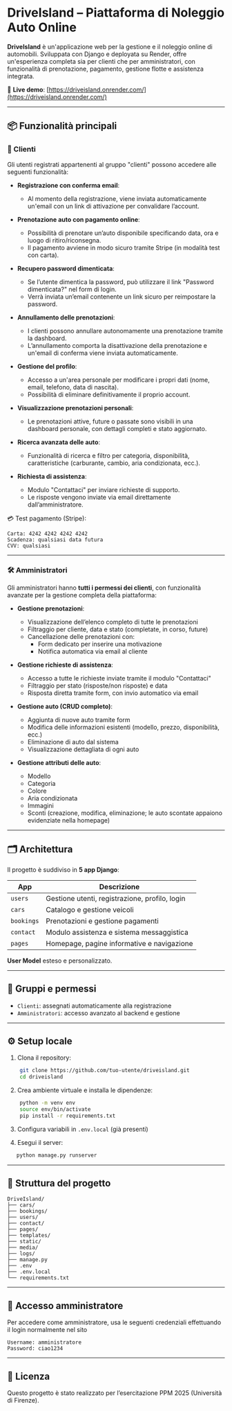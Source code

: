 # DriveIsland – Piattaforma di Noleggio Auto Online

**DriveIsland** è un'applicazione web per la gestione e il noleggio online di automobili. Sviluppata con Django e deployata su Render, offre un'esperienza completa sia per clienti che per amministratori, con funzionalità di prenotazione, pagamento, gestione flotte e assistenza integrata.

🔗 **Live demo**: [https://driveisland.onrender.com/](https://driveisland.onrender.com/)

---

## 📦 Funzionalità principali

### 👤 Clienti

Gli utenti registrati appartenenti al gruppo "clienti" possono accedere alle seguenti funzionalità:

- **Registrazione con conferma email**:
  - Al momento della registrazione, viene inviata automaticamente un'email con un link di attivazione per convalidare l’account.

- **Prenotazione auto con pagamento online**:
  - Possibilità di prenotare un’auto disponibile specificando data, ora e luogo di ritiro/riconsegna.
  - Il pagamento avviene in modo sicuro tramite Stripe (in modalità test con carta).

- **Recupero password dimenticata**:
  - Se l’utente dimentica la password, può utilizzare il link "Password dimenticata?" nel form di login.
  - Verrà inviata un’email contenente un link sicuro per reimpostare la password.

- **Annullamento delle prenotazioni**:
  - I clienti possono annullare autonomamente una prenotazione tramite la dashboard.
  - L’annullamento comporta la disattivazione della prenotazione e un'email di conferma viene inviata automaticamente.

- **Gestione del profilo**:
  - Accesso a un'area personale per modificare i propri dati (nome, email, telefono, data di nascita).
  - Possibilità di eliminare definitivamente il proprio account.

- **Visualizzazione prenotazioni personali**:
  - Le prenotazioni attive, future o passate sono visibili in una dashboard personale, con dettagli completi e stato aggiornato.

- **Ricerca avanzata delle auto**:
  - Funzionalità di ricerca e filtro per categoria, disponibilità, caratteristiche (carburante, cambio, aria condizionata, ecc.).

- **Richiesta di assistenza**:
  - Modulo "Contattaci" per inviare richieste di supporto.
  - Le risposte vengono inviate via email direttamente dall’amministratore.

💳 Test pagamento (Stripe):
```
Carta: 4242 4242 4242 4242
Scadenza: qualsiasi data futura
CVV: qualsiasi
```

---

### 🛠️ Amministratori

Gli amministratori hanno **tutti i permessi dei clienti**, con funzionalità avanzate per la gestione completa della piattaforma:

- **Gestione prenotazioni**:
  - Visualizzazione dell’elenco completo di tutte le prenotazioni
  - Filtraggio per cliente, data e stato (completate, in corso, future)
  - Cancellazione delle prenotazioni con:
    - Form dedicato per inserire una motivazione
    - Notifica automatica via email al cliente

- **Gestione richieste di assistenza**:
  - Accesso a tutte le richieste inviate tramite il modulo "Contattaci"
  - Filtraggio per stato (risposte/non risposte) e data
  - Risposta diretta tramite form, con invio automatico via email

- **Gestione auto (CRUD completo)**:
  - Aggiunta di nuove auto tramite form
  - Modifica delle informazioni esistenti (modello, prezzo, disponibilità, ecc.)
  - Eliminazione di auto dal sistema
  - Visualizzazione dettagliata di ogni auto

- **Gestione attributi delle auto**:
  - Modello
  - Categoria
  - Colore
  - Aria condizionata
  - Immagini
  - Sconti (creazione, modifica, eliminazione; le auto scontate appaiono evidenziate nella homepage)
---

## 🗂️ Architettura

Il progetto è suddiviso in **5 app Django**:

| App         | Descrizione                                      |
|-------------|--------------------------------------------------|
| `users`     | Gestione utenti, registrazione, profilo, login   |
| `cars`      | Catalogo e gestione veicoli                      |
| `bookings`  | Prenotazioni e gestione pagamenti                |
| `contact`   | Modulo assistenza e sistema messaggistica        |
| `pages`     | Homepage, pagine informative e navigazione       |

**User Model** esteso e personalizzato.

---

## 🔐 Gruppi e permessi
- `Clienti`: assegnati automaticamente alla registrazione
- `Amministratori`: accesso avanzato al backend e gestione

---

## ⚙️ Setup locale

1. Clona il repository:
```bash
    git clone https://github.com/tuo-utente/driveisland.git
    cd driveisland
```

2. Crea ambiente virtuale e installa le dipendenze:
```bash
    python -m venv env
    source env/bin/activate
    pip install -r requirements.txt
```

3. Configura variabili in `.env.local` (già presenti)

4. Esegui il server:

```bash
   python manage.py runserver
```

---

## 📁 Struttura del progetto

```
DriveIsland/
├── cars/
├── bookings/
├── users/
├── contact/
├── pages/
├── templates/
├── static/
├── media/
├── logs/
├── manage.py
├── .env
├── .env.local
└── requirements.txt
```

---

## 🔐 Accesso amministratore

Per accedere come amministratore, usa le seguenti credenziali effettuando il login normalmente nel sito

```
Username: amministratore
Password: ciao1234
```
---

## 📄 Licenza

Questo progetto è stato realizzato per l’esercitazione PPM 2025 (Università di Firenze).